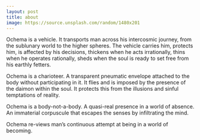 ```yaml
---
layout: post
title: about
image: https://source.unsplash.com/random/1480x201
---
```


Ochema is a vehicle. It transports man across his intercosmic journey, from the sublunary world to the higher spheres. The vehicle carries him, protects him, is affected by his decisions, thickens when he acts irrationally, thins when he operates rationally, sheds when the soul is ready to set free from his earthly fetters.


Ochema is a charioteer. A transparent pneumatic envelope attached to the body without participating in it. It flies and is imposed by the presence of the daimon within the soul. It protects this from the illusions and sinful temptations of reality.


Ochema is a body-not-a-body. A quasi-real presence in a world of absence. An immaterial corpuscule that escapes the senses by infiltrating the mind.


Ochema re-views man’s continuous attempt at being in a world of becoming.
